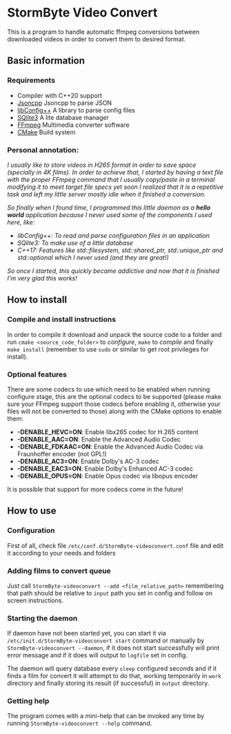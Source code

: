 # StormByte Video Convert

This is a program to handle automatic ffmpeg conversions between downloaded videos in order to convert them to desired format.

## Basic information

### Requirements

* Compiler with C++20 support
* [Jsoncpp](https://github.com/open-source-parsers/jsoncpp) Jsoncpp to parse JSON
* [libConfig++](http://hyperrealm.github.io/libconfig) A library to parse config files
* [SQlite3](https://www.sqlite.org/index.html) A lite database manager
* [FFmpeg](https://ffmpeg.org) Multimedia converter software
* [CMake](https://cmake.org/) Build system

### Personal annotation:

_I usually like to store videos in H265 format in order to save space (specially in 4K films). In order to achieve that, I started by having a text file with the proper FFmpeg command that I usually copy/paste in a terminal modifying it to meet target file specs yet soon I realized that it is a repetitive task and left my little server mostly idle when it finished a conversion._

_So finally when I found time, I programmed this little daemon as a **hello world** application because I never used some of the components I used here, like:_

* _libConfig++: To read and parse configuration files in an application_
* _SQlite3: To make use of a little database_
* _C++17: Features like std::filesystem, std::shared_ptr, std::unique_ptr and std::optional which I never used (and they are great!)_

_So once I started, this quickly became addictive and now that it is finished I'm very glad this works!_

## How to install

### Compile and install instructions

In order to compile it download and unpack the source code to a folder and run `cmake <source_code_folder>` to _configure_, `make` to _compile_ and finally `make install` (remember to use `sudo` or similar to get root privileges for install).

### Optional features

There are some codecs to use which need to be enabled when running configure stage, this are the optional codecs to be supported (please make sure your FFmpeg support those codecs before enabling it, otherwise your files will not be converted to those) along with the CMake options to enable them:

* **-DENABLE_HEVC=ON**: Enable libx265 codec for H.265 content
* **-DENABLE_AAC=ON**: Enable the Advanced Audio Codec
* **-DENABLE_FDKAAC=ON**: Enable the Advanced Audio Codec via Fraunhoffer encoder (not GPL!)
* **-DENABLE_AC3=ON**: Enable Dolby's AC-3 codec
* **-DENABLE_EAC3=ON**: Enable Dolby's Enhanced AC-3 codec
* **-DENABLE_OPUS=ON**: Enable Opus codec via libopus encoder

It is possible that support for more codecs come in the future!

## How to use

### Configuration

First of all, check file `/etc/conf.d/StormByte-videoconvert.conf` file and edit it according to your needs and folders

### Adding films to convert queue

Just call `StormByte-videoconvert --add <film_relative_path>` remembering that path should be relative to `input` path you set in config and follow on screen instructions.

### Starting the daemon

If daemon have not been started yet, you can start it via `/etc/init.d/StormByte-videoconvert start` command or manually by `StormByte-videoconvert --daemon`, if it does not start successfully will print error message and if it does will output to `logfile` set in config.

The daemon will query database every `sleep` configured seconds and if it finds a film for convert it will attempt to do that, working temporarily in `work` directory and finally storing its result (if successful) in `output` directory.

### Getting help

The program comes with a mini-help that can be invoked any time by running `StormByte-videoconvert --help` command.
